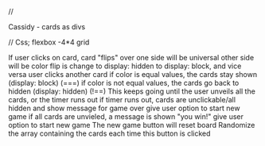 
//

Cassidy - cards as divs 

//
Css;
flexbox -4*4 grid



If user clicks on card, card "flips" over
    one side will be universal
    other side will be color
    flip is change to display: hidden to display: block, and vice versa
user clicks another card
    if color is equal values, the cards stay shown (display: block) (===)
    if color is not equal values, the cards go back to hidden (display: hidden) (!==)
This keeps going until the user unveils all the cards, or the timer runs out 
    if timer runs out, cards are unclickable/all hidden and show message for game over
        give user option to start new game
    if all cards are unvieled, a message is shown "you win!"
        give user option to start new game
The new game button will reset board
    Randomize the array containing the cards each time this button is clicked
